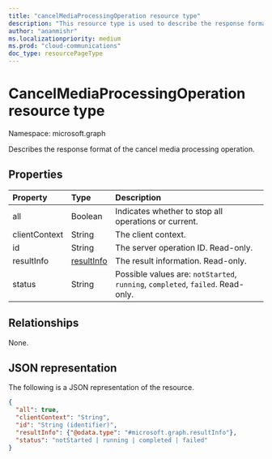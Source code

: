 ```yaml
--- 
title: "cancelMediaProcessingOperation resource type"
description: "This resource type is used to describe the response format of the cancel media processing operation."
author: "ananmishr"
ms.localizationpriority: medium
ms.prod: "cloud-communications"
doc_type: resourcePageType
---
```


# CancelMediaProcessingOperation resource type

Namespace: microsoft.graph

Describes the response format of the cancel media processing operation.

## Properties

| Property      | Type                        | Description                                                                     |
| :------------ | :-------------------------- | :------------------------------------------------------------------------------ |
| all           | Boolean                     | Indicates whether to stop all operations or current.                            |
| clientContext | String                      | The client context.                                                             |
| id            | String                      | The server operation ID. Read-only.                                             |
| resultInfo    | [resultInfo](resultinfo.md) | The result information.  Read-only.                                             |
| status        | String                      | Possible values are: `notStarted`, `running`, `completed`, `failed`. Read-only. |

## Relationships
None.

## JSON representation

The following is a JSON representation of the resource.

<!-- {
  "blockType": "resource",
  "optionalProperties": [

  ],
  "@odata.type": "microsoft.graph.cancelMediaProcessingOperation"
}-->
```json
{
  "all": true,
  "clientContext": "String",
  "id": "String (identifier)",
  "resultInfo": {"@odata.type": "#microsoft.graph.resultInfo"},
  "status": "notStarted | running | completed | failed"
}
```

<!-- uuid: 8fcb5dbc-d5aa-4681-8e31-b001d5168d79
2015-10-25 14:57:30 UTC -->
<!-- {
  "type": "#page.annotation",
  "description": "cancelMediaProcessingOperation resource",
  "keywords": "",
  "section": "documentation",
  "tocPath": ""
}-->

